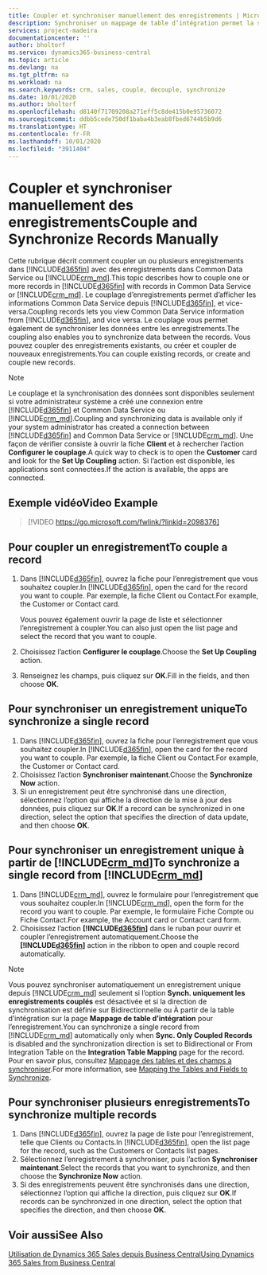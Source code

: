 ```yaml
---
title: Coupler et synchroniser manuellement des enregistrements | Microsoft Docs
description: Synchroniser un mappage de table d’intégration permet la synchronisation des données dans tous les enregistrements dans une table de Business Central ainsi que de l’entité Dynamics 365 Sales qui sont couplées.
services: project-madeira
documentationcenter: ''
author: bholtorf
ms.service: dynamics365-business-central
ms.topic: article
ms.devlang: na
ms.tgt_pltfrm: na
ms.workload: na
ms.search.keywords: crm, sales, couple, decouple, synchronize
ms.date: 10/01/2020
ms.author: bholtorf
ms.openlocfilehash: d8140f71709208a271eff5c8de415b0e95736072
ms.sourcegitcommit: ddbb5cede750df1baba4b3eab8fbed6744b5b9d6
ms.translationtype: HT
ms.contentlocale: fr-FR
ms.lasthandoff: 10/01/2020
ms.locfileid: "3911404"
---
```

# <a name="couple-and-synchronize-records-manually"></a><span data-ttu-id="594ae-103">Coupler et synchroniser manuellement des enregistrements</span><span class="sxs-lookup"><span data-stu-id="594ae-103">Couple and Synchronize Records Manually</span></span>
<span data-ttu-id="594ae-104">Cette rubrique décrit comment coupler un ou plusieurs enregistrements dans [!INCLUDE[d365fin](includes/d365fin_md.md)] avec des enregistrements dans Common Data Service ou [!INCLUDE[crm_md](includes/crm_md.md)].</span><span class="sxs-lookup"><span data-stu-id="594ae-104">This topic describes how to couple one or more records in [!INCLUDE[d365fin](includes/d365fin_md.md)] with records in Common Data Service or [!INCLUDE[crm_md](includes/crm_md.md)].</span></span> <span data-ttu-id="594ae-105">Le couplage d’enregistrements permet d’afficher les informations Common Data Service depuis [!INCLUDE[d365fin](includes/d365fin_md.md)], et vice-versa.</span><span class="sxs-lookup"><span data-stu-id="594ae-105">Coupling records lets you view Common Data Service information from [!INCLUDE[d365fin](includes/d365fin_md.md)], and vice versa.</span></span> <span data-ttu-id="594ae-106">Le couplage vous permet également de synchroniser les données entre les enregistrements.</span><span class="sxs-lookup"><span data-stu-id="594ae-106">The coupling also enables you to synchronize data between the records.</span></span> <span data-ttu-id="594ae-107">Vous pouvez coupler des enregistrements existants, ou créer et coupler de nouveaux enregistrements.</span><span class="sxs-lookup"><span data-stu-id="594ae-107">You can couple existing records, or create and couple new records.</span></span>

> [!Note]
> <span data-ttu-id="594ae-108">Le couplage et la synchronisation des données sont disponibles seulement si votre administrateur système a créé une connexion entre [!INCLUDE[d365fin](includes/d365fin_md.md)] et Common Data Service ou [!INCLUDE[crm_md](includes/crm_md.md)].</span><span class="sxs-lookup"><span data-stu-id="594ae-108">Coupling and synchronizing data is available only if your system administrator has created a connection between [!INCLUDE[d365fin](includes/d365fin_md.md)] and Common Data Service or [!INCLUDE[crm_md](includes/crm_md.md)].</span></span> <span data-ttu-id="594ae-109">Une façon de vérifier consiste à ouvrir la fiche **Client** et à rechercher l’action **Configurer le couplage**.</span><span class="sxs-lookup"><span data-stu-id="594ae-109">A quick way to check is to open the **Customer** card and look for the **Set Up Coupling** action.</span></span> <span data-ttu-id="594ae-110">Si l’action est disponible, les applications sont connectées.</span><span class="sxs-lookup"><span data-stu-id="594ae-110">If the action is available, the apps are connected.</span></span>   

## <a name="video-example"></a><span data-ttu-id="594ae-111">Exemple vidéo</span><span class="sxs-lookup"><span data-stu-id="594ae-111">Video Example</span></span>

> [!VIDEO https://go.microsoft.com/fwlink/?linkid=2098376]

## <a name="to-couple-a-record"></a><span data-ttu-id="594ae-112">Pour coupler un enregistrement</span><span class="sxs-lookup"><span data-stu-id="594ae-112">To couple a record</span></span>  
1.  <span data-ttu-id="594ae-113">Dans [!INCLUDE[d365fin](includes/d365fin_md.md)], ouvrez la fiche pour l’enregistrement que vous souhaitez coupler.</span><span class="sxs-lookup"><span data-stu-id="594ae-113">In [!INCLUDE[d365fin](includes/d365fin_md.md)], open the card for the record you want to couple.</span></span> <span data-ttu-id="594ae-114">Par exemple, la fiche Client ou Contact.</span><span class="sxs-lookup"><span data-stu-id="594ae-114">For example, the Customer or Contact card.</span></span>  

    <span data-ttu-id="594ae-115">Vous pouvez également ouvrir la page de liste et sélectionner l’enregistrement à coupler.</span><span class="sxs-lookup"><span data-stu-id="594ae-115">You can also just open the list page and select the record that you want to couple.</span></span>  

2.  <span data-ttu-id="594ae-116">Choisissez l’action **Configurer le couplage**.</span><span class="sxs-lookup"><span data-stu-id="594ae-116">Choose the **Set Up Coupling** action.</span></span>  
3.  <span data-ttu-id="594ae-117">Renseignez les champs, puis cliquez sur **OK**.</span><span class="sxs-lookup"><span data-stu-id="594ae-117">Fill in the fields, and then choose **OK**.</span></span>  

## <a name="to-synchronize-a-single-record"></a><span data-ttu-id="594ae-118">Pour synchroniser un enregistrement unique</span><span class="sxs-lookup"><span data-stu-id="594ae-118">To synchronize a single record</span></span>  
1.  <span data-ttu-id="594ae-119">Dans [!INCLUDE[d365fin](includes/d365fin_md.md)], ouvrez la fiche pour l’enregistrement que vous souhaitez coupler.</span><span class="sxs-lookup"><span data-stu-id="594ae-119">In [!INCLUDE[d365fin](includes/d365fin_md.md)], open the card for the record you want to couple.</span></span> <span data-ttu-id="594ae-120">Par exemple, la fiche Client ou Contact.</span><span class="sxs-lookup"><span data-stu-id="594ae-120">For example, the Customer or Contact card.</span></span>  
2.  <span data-ttu-id="594ae-121">Choisissez l’action **Synchroniser maintenant**.</span><span class="sxs-lookup"><span data-stu-id="594ae-121">Choose the **Synchronize Now** action.</span></span>  
3.  <span data-ttu-id="594ae-122">Si un enregistrement peut être synchronisé dans une direction, sélectionnez l’option qui affiche la direction de la mise à jour des données, puis cliquez sur **OK**.</span><span class="sxs-lookup"><span data-stu-id="594ae-122">If a record can be synchronized in one direction, select the option that specifies the direction of data update, and then choose **OK**.</span></span>  

## <a name="to-synchronize-a-single-record-from-crm_md"></a><span data-ttu-id="594ae-123">Pour synchroniser un enregistrement unique à partir de [!INCLUDE[crm_md](includes/crm_md.md)]</span><span class="sxs-lookup"><span data-stu-id="594ae-123">To synchronize a single record from [!INCLUDE[crm_md](includes/crm_md.md)]</span></span>  
1.  <span data-ttu-id="594ae-124">Dans [!INCLUDE[crm_md](includes/crm_md.md)], ouvrez le formulaire pour l’enregistrement que vous souhaitez coupler.</span><span class="sxs-lookup"><span data-stu-id="594ae-124">In [!INCLUDE[crm_md](includes/crm_md.md)], open the form for the record you want to couple.</span></span> <span data-ttu-id="594ae-125">Par exemple, le formulaire Fiche Compte ou Fiche Contact.</span><span class="sxs-lookup"><span data-stu-id="594ae-125">For example, the Account card or Contact card form.</span></span>  
2.  <span data-ttu-id="594ae-126">Choisissez l’action **[!INCLUDE[d365fin](includes/d365fin_md.md)]** dans le ruban pour ouvrir et coupler l’enregistrement automatiquement.</span><span class="sxs-lookup"><span data-stu-id="594ae-126">Choose the **[!INCLUDE[d365fin](includes/d365fin_md.md)]** action in the ribbon to open and couple record automatically.</span></span>

> [!Note]
> <span data-ttu-id="594ae-127">Vous pouvez synchroniser automatiquement un enregistrement unique depuis [!INCLUDE[crm_md](includes/crm_md.md)] seulement si l’option **Synch. uniquement les enregistrements couplés** est désactivée et si la direction de synchronisation est définie sur Bidirectionnelle ou À partir de la table d’intégration sur la page **Mappage de table d’intégration** pour l’enregistrement.</span><span class="sxs-lookup"><span data-stu-id="594ae-127">You can synchronize a single record from [!INCLUDE[crm_md](includes/crm_md.md)] automatically only when **Sync. Only Coupled Records** is disabled and the synchronization direction is set to Bidirectional or From Integration Table on the **Integration Table Mapping** page for the record.</span></span> <span data-ttu-id="594ae-128">Pour en savoir plus, consultez [Mappage des tables et des champs à synchroniser](admin-how-to-modify-table-mappings-for-synchronization.md#creating-new-records).</span><span class="sxs-lookup"><span data-stu-id="594ae-128">For more information, see [Mapping the Tables and Fields to Synchronize](admin-how-to-modify-table-mappings-for-synchronization.md#creating-new-records).</span></span>     

## <a name="to-synchronize-multiple-records"></a><span data-ttu-id="594ae-129">Pour synchroniser plusieurs enregistrements</span><span class="sxs-lookup"><span data-stu-id="594ae-129">To synchronize multiple records</span></span>  
1.  <span data-ttu-id="594ae-130">Dans [!INCLUDE[d365fin](includes/d365fin_md.md)], ouvrez la page de liste pour l’enregistrement, telle que Clients ou Contacts.</span><span class="sxs-lookup"><span data-stu-id="594ae-130">In [!INCLUDE[d365fin](includes/d365fin_md.md)], open the list page for the record, such as the Customers or Contacts list pages.</span></span>  
2.  <span data-ttu-id="594ae-131">Sélectionnez l’enregistrement à synchroniser, puis l’action **Synchroniser maintenant**.</span><span class="sxs-lookup"><span data-stu-id="594ae-131">Select the records that you want to synchronize, and then choose the **Synchronize Now** action.</span></span>  
3.  <span data-ttu-id="594ae-132">Si des enregistrements peuvent être synchronisés dans une direction, sélectionnez l’option qui affiche la direction, puis cliquez sur **OK**.</span><span class="sxs-lookup"><span data-stu-id="594ae-132">If records can be synchronized in one direction, select the option that specifies the direction, and then choose **OK**.</span></span>  

## <a name="see-also"></a><span data-ttu-id="594ae-133">Voir aussi</span><span class="sxs-lookup"><span data-stu-id="594ae-133">See Also</span></span>  
[<span data-ttu-id="594ae-134">Utilisation de Dynamics 365 Sales depuis Business Central</span><span class="sxs-lookup"><span data-stu-id="594ae-134">Using Dynamics 365 Sales from Business Central</span></span>](marketing-integrate-dynamicscrm.md)
